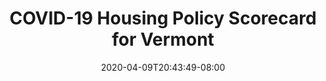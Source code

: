 ---
title: "COVID-19 Housing Policy Scorecard for Vermont"
date: 2020-04-09T20:43:49-08:00
layout: single
type: covid-policy-rankings
state_abbrev: vt # use state abbreviation.
state_title: Vermont
photoCredit:
hasSubnav: true
socialDescription: COVID-19 Housing Policy Scorecard for Vermont
description: See how Vermont ranks in our nationwide scorecard of housing policies in response to COVID-19.
url: /covid-policy-scorecard/vt
aliases:
    - /covid-policy-scorecard/vt
    - /covid-policy-scorecard/vermont
    - /es/covid-policy-scorecard/vt
    - /es/covid-policy-scorecard/vermont
---